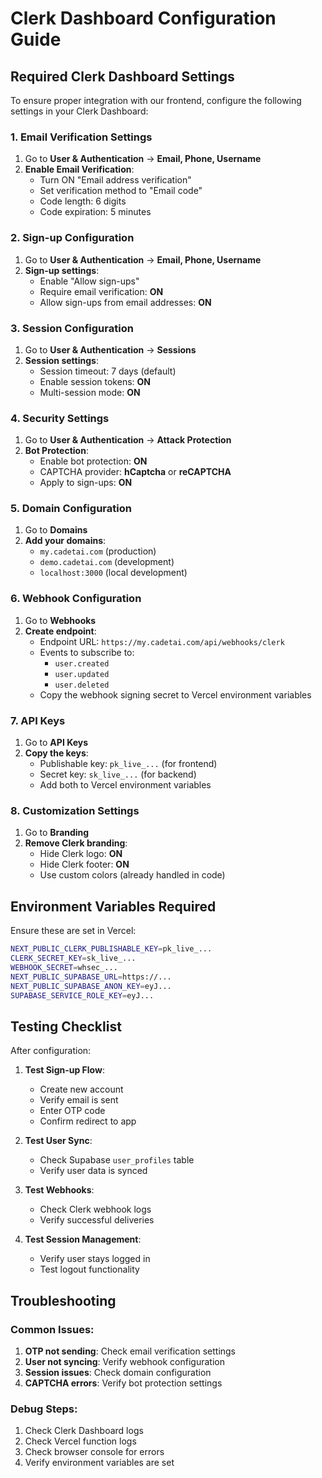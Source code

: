 # Clerk Dashboard Configuration Guide

## Required Clerk Dashboard Settings

To ensure proper integration with our frontend, configure the following settings in your Clerk Dashboard:

### 1. **Email Verification Settings**

1. Go to **User & Authentication** → **Email, Phone, Username**
2. **Enable Email Verification**:
   - Turn ON "Email address verification"
   - Set verification method to "Email code"
   - Code length: 6 digits
   - Code expiration: 5 minutes

### 2. **Sign-up Configuration**

1. Go to **User & Authentication** → **Email, Phone, Username**
2. **Sign-up settings**:
   - Enable "Allow sign-ups"
   - Require email verification: **ON**
   - Allow sign-ups from email addresses: **ON**

### 3. **Session Configuration**

1. Go to **User & Authentication** → **Sessions**
2. **Session settings**:
   - Session timeout: 7 days (default)
   - Enable session tokens: **ON**
   - Multi-session mode: **ON**

### 4. **Security Settings**

1. Go to **User & Authentication** → **Attack Protection**
2. **Bot Protection**:
   - Enable bot protection: **ON**
   - CAPTCHA provider: **hCaptcha** or **reCAPTCHA**
   - Apply to sign-ups: **ON**

### 5. **Domain Configuration**

1. Go to **Domains**
2. **Add your domains**:
   - `my.cadetai.com` (production)
   - `demo.cadetai.com` (development)
   - `localhost:3000` (local development)

### 6. **Webhook Configuration**

1. Go to **Webhooks**
2. **Create endpoint**:
   - Endpoint URL: `https://my.cadetai.com/api/webhooks/clerk`
   - Events to subscribe to:
     - `user.created`
     - `user.updated`
     - `user.deleted`
   - Copy the webhook signing secret to Vercel environment variables

### 7. **API Keys**

1. Go to **API Keys**
2. **Copy the keys**:
   - Publishable key: `pk_live_...` (for frontend)
   - Secret key: `sk_live_...` (for backend)
   - Add both to Vercel environment variables

### 8. **Customization Settings**

1. Go to **Branding**
2. **Remove Clerk branding**:
   - Hide Clerk logo: **ON**
   - Hide Clerk footer: **ON**
   - Use custom colors (already handled in code)

## Environment Variables Required

Ensure these are set in Vercel:

```bash
NEXT_PUBLIC_CLERK_PUBLISHABLE_KEY=pk_live_...
CLERK_SECRET_KEY=sk_live_...
WEBHOOK_SECRET=whsec_...
NEXT_PUBLIC_SUPABASE_URL=https://...
NEXT_PUBLIC_SUPABASE_ANON_KEY=eyJ...
SUPABASE_SERVICE_ROLE_KEY=eyJ...
```

## Testing Checklist

After configuration:

1. **Test Sign-up Flow**:
   - Create new account
   - Verify email is sent
   - Enter OTP code
   - Confirm redirect to app

2. **Test User Sync**:
   - Check Supabase `user_profiles` table
   - Verify user data is synced

3. **Test Webhooks**:
   - Check Clerk webhook logs
   - Verify successful deliveries

4. **Test Session Management**:
   - Verify user stays logged in
   - Test logout functionality

## Troubleshooting

### Common Issues:

1. **OTP not sending**: Check email verification settings
2. **User not syncing**: Verify webhook configuration
3. **Session issues**: Check domain configuration
4. **CAPTCHA errors**: Verify bot protection settings

### Debug Steps:

1. Check Clerk Dashboard logs
2. Check Vercel function logs
3. Check browser console for errors
4. Verify environment variables are set
